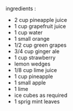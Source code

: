 ingredients :
- 2 cup pineapple juice   
- 1 cup grapefruit juice
- 1 cup water
- 1 small orange
- 1/2 cup green grapes
- 3/4 cup ginger ale
- 1 cup strawberry
- lemon wedges
- 1/8 cup lime juice
- 1 cup pineapple
- 1 small apple
- 1 lime
- ice cubes as required
- 1 sprig mint leaves